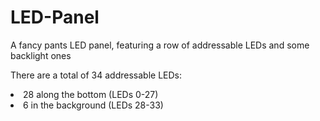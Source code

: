 # LED-Panel
A fancy pants LED panel, featuring a row of addressable LEDs and some backlight ones

There are a total of 34 addressable LEDs:
<li>28 along the bottom (LEDs 0-27)</li>
<li>6 in the background (LEDs 28-33)</li>

